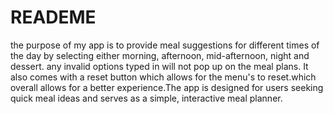 # READEME
the purpose of my app is to provide meal suggestions for different times of the day by selecting either morning, afternoon, mid-afternoon, night and dessert. any invalid options typed in will not pop up on the meal plans. It also comes with a reset button which allows for the menu's to reset.which overall allows for a better experience.The app is designed for users seeking quick meal ideas and serves as a simple, interactive meal planner.
